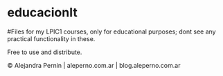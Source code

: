 educacionIt
===========

#Files for my LPIC1 courses, only for educational purposes;
dont see any practical functionality in these.

Free to use and distribute. 

© Alejandra Pernin | aleperno.com.ar | blog.aleperno.com.ar
